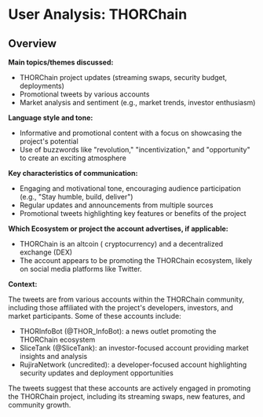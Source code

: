 # User Analysis: THORChain

## Overview

**Main topics/themes discussed:**

* THORChain project updates (streaming swaps, security budget, deployments)
* Promotional tweets by various accounts
* Market analysis and sentiment (e.g., market trends, investor enthusiasm)

**Language style and tone:**

* Informative and promotional content with a focus on showcasing the project's potential
* Use of buzzwords like "revolution," "incentivization," and "opportunity" to create an exciting atmosphere

**Key characteristics of communication:**

* Engaging and motivational tone, encouraging audience participation (e.g., "Stay humble, build, deliver")
* Regular updates and announcements from multiple sources
* Promotional tweets highlighting key features or benefits of the project

**Which Ecosystem or project the account advertises, if applicable:**

* THORChain is an altcoin ( cryptocurrency) and a decentralized exchange (DEX)
* The account appears to be promoting the THORChain ecosystem, likely on social media platforms like Twitter.

**Context:**

The tweets are from various accounts within the THORChain community, including those affiliated with the project's developers, investors, and market participants. Some of these accounts include:

* THORInfoBot (@THOR_InfoBot): a news outlet promoting the THORChain ecosystem
* SliceTank (@SliceTank): an investor-focused account providing market insights and analysis
* RujiraNetwork (uncredited): a developer-focused account highlighting security updates and deployment opportunities

The tweets suggest that these accounts are actively engaged in promoting the THORChain project, including its streaming swaps, new features, and community growth.
